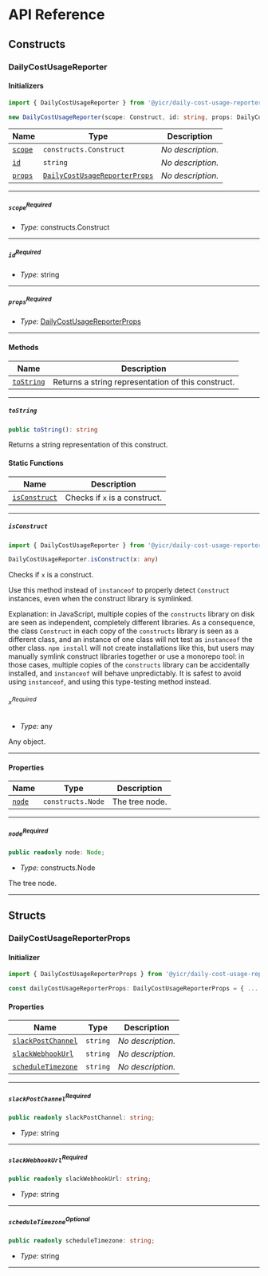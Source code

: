 # API Reference <a name="API Reference" id="api-reference"></a>

## Constructs <a name="Constructs" id="Constructs"></a>

### DailyCostUsageReporter <a name="DailyCostUsageReporter" id="@yicr/daily-cost-usage-reporter.DailyCostUsageReporter"></a>

#### Initializers <a name="Initializers" id="@yicr/daily-cost-usage-reporter.DailyCostUsageReporter.Initializer"></a>

```typescript
import { DailyCostUsageReporter } from '@yicr/daily-cost-usage-reporter'

new DailyCostUsageReporter(scope: Construct, id: string, props: DailyCostUsageReporterProps)
```

| **Name** | **Type** | **Description** |
| --- | --- | --- |
| <code><a href="#@yicr/daily-cost-usage-reporter.DailyCostUsageReporter.Initializer.parameter.scope">scope</a></code> | <code>constructs.Construct</code> | *No description.* |
| <code><a href="#@yicr/daily-cost-usage-reporter.DailyCostUsageReporter.Initializer.parameter.id">id</a></code> | <code>string</code> | *No description.* |
| <code><a href="#@yicr/daily-cost-usage-reporter.DailyCostUsageReporter.Initializer.parameter.props">props</a></code> | <code><a href="#@yicr/daily-cost-usage-reporter.DailyCostUsageReporterProps">DailyCostUsageReporterProps</a></code> | *No description.* |

---

##### `scope`<sup>Required</sup> <a name="scope" id="@yicr/daily-cost-usage-reporter.DailyCostUsageReporter.Initializer.parameter.scope"></a>

- *Type:* constructs.Construct

---

##### `id`<sup>Required</sup> <a name="id" id="@yicr/daily-cost-usage-reporter.DailyCostUsageReporter.Initializer.parameter.id"></a>

- *Type:* string

---

##### `props`<sup>Required</sup> <a name="props" id="@yicr/daily-cost-usage-reporter.DailyCostUsageReporter.Initializer.parameter.props"></a>

- *Type:* <a href="#@yicr/daily-cost-usage-reporter.DailyCostUsageReporterProps">DailyCostUsageReporterProps</a>

---

#### Methods <a name="Methods" id="Methods"></a>

| **Name** | **Description** |
| --- | --- |
| <code><a href="#@yicr/daily-cost-usage-reporter.DailyCostUsageReporter.toString">toString</a></code> | Returns a string representation of this construct. |

---

##### `toString` <a name="toString" id="@yicr/daily-cost-usage-reporter.DailyCostUsageReporter.toString"></a>

```typescript
public toString(): string
```

Returns a string representation of this construct.

#### Static Functions <a name="Static Functions" id="Static Functions"></a>

| **Name** | **Description** |
| --- | --- |
| <code><a href="#@yicr/daily-cost-usage-reporter.DailyCostUsageReporter.isConstruct">isConstruct</a></code> | Checks if `x` is a construct. |

---

##### `isConstruct` <a name="isConstruct" id="@yicr/daily-cost-usage-reporter.DailyCostUsageReporter.isConstruct"></a>

```typescript
import { DailyCostUsageReporter } from '@yicr/daily-cost-usage-reporter'

DailyCostUsageReporter.isConstruct(x: any)
```

Checks if `x` is a construct.

Use this method instead of `instanceof` to properly detect `Construct`
instances, even when the construct library is symlinked.

Explanation: in JavaScript, multiple copies of the `constructs` library on
disk are seen as independent, completely different libraries. As a
consequence, the class `Construct` in each copy of the `constructs` library
is seen as a different class, and an instance of one class will not test as
`instanceof` the other class. `npm install` will not create installations
like this, but users may manually symlink construct libraries together or
use a monorepo tool: in those cases, multiple copies of the `constructs`
library can be accidentally installed, and `instanceof` will behave
unpredictably. It is safest to avoid using `instanceof`, and using
this type-testing method instead.

###### `x`<sup>Required</sup> <a name="x" id="@yicr/daily-cost-usage-reporter.DailyCostUsageReporter.isConstruct.parameter.x"></a>

- *Type:* any

Any object.

---

#### Properties <a name="Properties" id="Properties"></a>

| **Name** | **Type** | **Description** |
| --- | --- | --- |
| <code><a href="#@yicr/daily-cost-usage-reporter.DailyCostUsageReporter.property.node">node</a></code> | <code>constructs.Node</code> | The tree node. |

---

##### `node`<sup>Required</sup> <a name="node" id="@yicr/daily-cost-usage-reporter.DailyCostUsageReporter.property.node"></a>

```typescript
public readonly node: Node;
```

- *Type:* constructs.Node

The tree node.

---


## Structs <a name="Structs" id="Structs"></a>

### DailyCostUsageReporterProps <a name="DailyCostUsageReporterProps" id="@yicr/daily-cost-usage-reporter.DailyCostUsageReporterProps"></a>

#### Initializer <a name="Initializer" id="@yicr/daily-cost-usage-reporter.DailyCostUsageReporterProps.Initializer"></a>

```typescript
import { DailyCostUsageReporterProps } from '@yicr/daily-cost-usage-reporter'

const dailyCostUsageReporterProps: DailyCostUsageReporterProps = { ... }
```

#### Properties <a name="Properties" id="Properties"></a>

| **Name** | **Type** | **Description** |
| --- | --- | --- |
| <code><a href="#@yicr/daily-cost-usage-reporter.DailyCostUsageReporterProps.property.slackPostChannel">slackPostChannel</a></code> | <code>string</code> | *No description.* |
| <code><a href="#@yicr/daily-cost-usage-reporter.DailyCostUsageReporterProps.property.slackWebhookUrl">slackWebhookUrl</a></code> | <code>string</code> | *No description.* |
| <code><a href="#@yicr/daily-cost-usage-reporter.DailyCostUsageReporterProps.property.scheduleTimezone">scheduleTimezone</a></code> | <code>string</code> | *No description.* |

---

##### `slackPostChannel`<sup>Required</sup> <a name="slackPostChannel" id="@yicr/daily-cost-usage-reporter.DailyCostUsageReporterProps.property.slackPostChannel"></a>

```typescript
public readonly slackPostChannel: string;
```

- *Type:* string

---

##### `slackWebhookUrl`<sup>Required</sup> <a name="slackWebhookUrl" id="@yicr/daily-cost-usage-reporter.DailyCostUsageReporterProps.property.slackWebhookUrl"></a>

```typescript
public readonly slackWebhookUrl: string;
```

- *Type:* string

---

##### `scheduleTimezone`<sup>Optional</sup> <a name="scheduleTimezone" id="@yicr/daily-cost-usage-reporter.DailyCostUsageReporterProps.property.scheduleTimezone"></a>

```typescript
public readonly scheduleTimezone: string;
```

- *Type:* string

---



